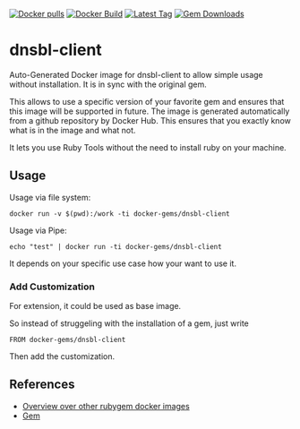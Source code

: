 [![Docker pulls](https://img.shields.io/docker/pulls/rubygem/dnsbl-client.svg)](https://hub.docker.com/r/rubygem/dnsbl-client/)
[![Docker Build](https://img.shields.io/docker/automated/rubygem/dnsbl-client.svg)](https://hub.docker.com/r/rubygem/dnsbl-client/)
[![Latest Tag](https://img.shields.io/github/tag/docker-rubygem/dnsbl-client.svg)](https://hub.docker.com/r/rubygem/dnsbl-client/)
[![Gem Downloads](https://img.shields.io/gem/dt/dnsbl-client.svg)](https://rubygems.org/gems/dnsbl-client/)
# dnsbl-client

Auto-Generated Docker image for dnsbl-client to allow simple usage without installation.
It is in sync with the original gem.

This allows to use a specific version of your favorite gem and ensures that this image will be supported in future.
The image is generated automatically from a github repository by Docker Hub.
This ensures that you exactly know what is in the image and what not.

It lets you use Ruby Tools without the need to install ruby on your machine.

## Usage

Usage via file system:

`docker run -v $(pwd):/work -ti docker-gems/dnsbl-client`

Usage via Pipe:

`echo "test" | docker run -ti docker-gems/dnsbl-client`

It depends on your specific use case how your want to use it.

### Add Customization

For extension, it could be used as base image.

So instead of struggeling with the installation of a gem, just write

`FROM docker-gems/dnsbl-client`

Then add the customization.

## References

 - [Overview over other rubygem docker images](https://github.com/thinkbot/docker-rubygem)
 - [Gem](https://rubygems.org/gems/dnsbl-client/)
